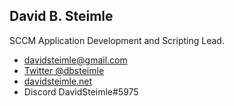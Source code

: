## David B. Steimle

SCCM Application Development and Scripting Lead.

* [davidsteimle@gmail.com](mailto:davidsteimle@gmail.com)
* [Twitter @dbsteimle](https://twitter.com/dbsteimle)
* [davidsteimle.net](https://davidsteimle.net)
* Discord DavidSteimle#5975
